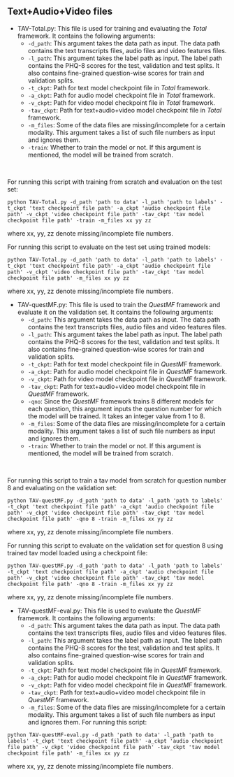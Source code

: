 ## Text+Audio+Video files

 - TAV-Total.py: This file is used for training and evaluating the _Total_ framework. It contains the following arguments:
     - ```-d_path```: This argument takes the data path as input. The data path contains the text transcripts files, audio files and video features files.
     - ```-l_path```: This argument takes the label path as input. The label path contains the PHQ-8 scores for the test, validation and test splits. It also contains fine-grained question-wise scores for train and validation splits.
     - ```-t_ckpt```: Path for text model checkpoint file in _Total_ framework.
     - ```-a_ckpt```: Path for audio model checkpoint file in _Total_ framework.
     - ```-v_ckpt```: Path for video model checkpoint file in _Total_ framework.
     - ```-tav_ckpt```: Path for text+audio+video model checkpoint file in _Total_ framework.
     - ```-m_files```: Some of the data files are missing/incomplete for a certain modality. This argument takes a list of such file numbers as input and ignores them.
     - ```-train```: Whether to train the model or not. If this argument is mentioned, the model will be trained from scratch.
<br>

For running this script with training from scratch and evaluation on the test set:
```
python TAV-Total.py -d_path 'path to data' -l_path 'path to labels' -t_ckpt 'text checkpoint file path' -a_ckpt 'audio checkpoint file path' -v_ckpt 'video checkpoint file path' -tav_ckpt 'tav model checkpoint file path' -train -m_files xx yy zz
```
where xx, yy, zz denote missing/incomplete file numbers.

For running this script to evaluate on the test set using trained models:
```
python TAV-Total.py -d_path 'path to data' -l_path 'path to labels' -t_ckpt 'text checkpoint file path' -a_ckpt 'audio checkpoint file path' -v_ckpt 'video checkpoint file path' -tav_ckpt 'tav model checkpoint file path' -m_files xx yy zz
```
where xx, yy, zz denote missing/incomplete file numbers.

 - TAV-questMF.py: This file is used to train the _QuestMF_ framework and evaluate it on the validation set. It contains the following arguments:
     - ```-d_path```: This argument takes the data path as input. The data path contains the text transcripts files, audio files and video features files.
     - ```-l_path```: This argument takes the label path as input. The label path contains the PHQ-8 scores for the test, validation and test splits. It also contains fine-grained question-wise scores for train and validation splits.
     - ```-t_ckpt```: Path for text model checkpoint file in _QuestMF_ framework.
     - ```-a_ckpt```: Path for audio model checkpoint file in _QuestMF_ framework.
     - ```-v_ckpt```: Path for video model checkpoint file in _QuestMF_ framework.
     - ```-tav_ckpt```: Path for text+audio+video model checkpoint file in _QuestMF_ framework.
     - ```-qno```: Since the _QuestMF_ framework trains 8 different models for each question, this argument inputs the question number for which the model will be trained. It takes an integer value from 1 to 8.
     - ```-m_files```: Some of the data files are missing/incomplete for a certain modality. This argument takes a list of such file numbers as input and ignores them.
     - ```-train```: Whether to train the model or not. If this argument is mentioned, the model will be trained from scratch.
<br>

For running this script to train a tav model from scratch for question number 8 and evaluating on the validation set:
```
python TAV-questMF.py -d_path 'path to data' -l_path 'path to labels' -t_ckpt 'text checkpoint file path' -a_ckpt 'audio checkpoint file path' -v_ckpt 'video checkpoint file path' -tav_ckpt 'tav model checkpoint file path' -qno 8 -train -m_files xx yy zz
```
where xx, yy, zz denote missing/incomplete file numbers.

For running this script to evaluate on the validation set for question 8 using trained tav model loaded using a checkpoint file:
```
python TAV-questMF.py -d_path 'path to data' -l_path 'path to labels' -t_ckpt 'text checkpoint file path' -a_ckpt 'audio checkpoint file path' -v_ckpt 'video checkpoint file path' -tav_ckpt 'tav model checkpoint file path' -qno 8 -train -m_files xx yy zz
```
where xx, yy, zz denote missing/incomplete file numbers.
 - TAV-questMF-eval.py: This file is used to evaluate the _QuestMF_ framework. It contains the following arguments:
     - ```-d_path```: This argument takes the data path as input. The data path contains the text transcripts files, audio files and video features files.
     - ```-l_path```: This argument takes the label path as input. The label path contains the PHQ-8 scores for the test, validation and test splits. It also contains fine-grained question-wise scores for train and validation splits.
     - ```-t_ckpt```: Path for text model checkpoint file in _QuestMF_ framework.
     - ```-a_ckpt```: Path for audio model checkpoint file in _QuestMF_ framework.
     - ```-v_ckpt```: Path for video model checkpoint file in _QuestMF_ framework.
     - ```-tav_ckpt```: Path for text+audio+video model checkpoint file in _QuestMF_ framework.
     - ```-m_files```: Some of the data files are missing/incomplete for a certain modality. This argument takes a list of such file numbers as input and ignores them.
For running this script:
```
python TAV-questMF-eval.py -d_path 'path to data' -l_path 'path to labels' -t_ckpt 'text checkpoint file path' -a_ckpt 'audio checkpoint file path' -v_ckpt 'video checkpoint file path' -tav_ckpt 'tav model checkpoint file path' -m_files xx yy zz
```
where xx, yy, zz denote missing/incomplete file numbers.
